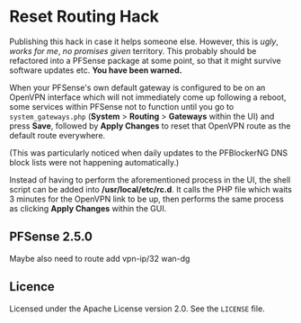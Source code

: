 # Reset Routing Hack

Publishing this hack in case it helps someone else. However, this is _ugly_, _works for me_, _no promises given_ territory. This probably should be 
refactored into a PFSense package at some point, so that it might survive software updates etc. **You have been warned.**

When your PFSense's own default gateway is configured to be on an OpenVPN interface which will not immediately come up following a reboot,
some services within PFSense not to function until you go to `system_gateways.php` (**System** > **Routing** > **Gateways** within the UI)
and press **Save**, followed by **Apply Changes** to reset that OpenVPN route as the default route everywhere.

(This was particularly noticed when daily updates to the PFBlockerNG DNS block lists were not happening automatically.)

Instead of having to perform the aforementioned process in the UI, the shell script can be added into **/usr/local/etc/rc.d**. It calls the PHP file
which waits 3 minutes for the OpenVPN link to be up, then performs the same process as clicking **Apply Changes** within the GUI.

## PFSense 2.5.0 

Maybe also need to
    route add vpn-ip/32 wan-dg

## Licence

Licensed under the Apache License version 2.0. See the `LICENSE` file.
